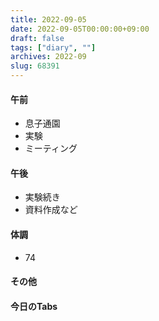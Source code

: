 ```yaml
---
title: 2022-09-05
date: 2022-09-05T00:00:00+09:00
draft: false
tags: ["diary", ""]
archives: 2022-09
slug: 68391
---
```

#### 午前
- 息子通園
- 実験
- ミーティング
#### 午後
- 実験続き
- 資料作成など
#### 体調
- 74
#### その他
#### 今日のTabs